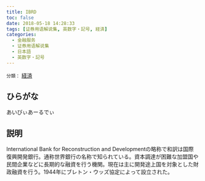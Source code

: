 ```yaml
---
title: IBRD
toc: false
date: 2018-05-18 14:28:33
tags: [证券用语解说集, 英数字・記号, 経済]
categories:
  - 金融服务
  - 证券用语解说集
  - 日本語
  - 英数字・記号
---
```


`分類：` [経済](/tags/経済/)

## ひらがな

あいびぃあーるでぃ

## 説明

International Bank for Reconstruction and Developmentの略称で和訳は国際復興開発銀行。通称世界銀行の名称で知られている。資本調達が困難な加盟国や民間企業などに長期的な融資を行う機関。現在は主に開発途上国を対象とした財政融資を行う。1944年にブレトン・ウッズ協定によって設立された。
